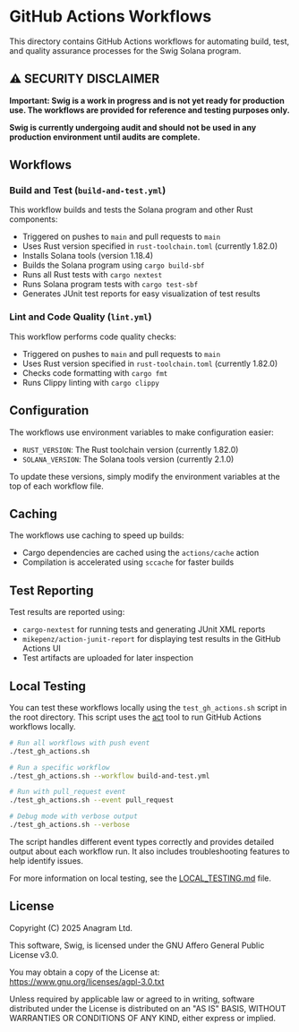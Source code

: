 # GitHub Actions Workflows

This directory contains GitHub Actions workflows for automating build, test, and quality assurance processes for the Swig Solana program.

## ⚠️ SECURITY DISCLAIMER
**Important: Swig is a work in progress and is not yet ready for production use. The workflows are provided for reference and testing purposes only.**

**Swig is currently undergoing audit and should not be used in any production environment until audits are complete.**

## Workflows

### Build and Test (`build-and-test.yml`)

This workflow builds and tests the Solana program and other Rust components:

- Triggered on pushes to `main` and pull requests to `main`
- Uses Rust version specified in `rust-toolchain.toml` (currently 1.82.0)
- Installs Solana tools (version 1.18.4)
- Builds the Solana program using `cargo build-sbf`
- Runs all Rust tests with `cargo nextest`
- Runs Solana program tests with `cargo test-sbf`
- Generates JUnit test reports for easy visualization of test results

### Lint and Code Quality (`lint.yml`)

This workflow performs code quality checks:

- Triggered on pushes to `main` and pull requests to `main`
- Uses Rust version specified in `rust-toolchain.toml` (currently 1.82.0)
- Checks code formatting with `cargo fmt`
- Runs Clippy linting with `cargo clippy`

## Configuration

The workflows use environment variables to make configuration easier:

- `RUST_VERSION`: The Rust toolchain version (currently 1.82.0)
- `SOLANA_VERSION`: The Solana tools version (currently 2.1.0)

To update these versions, simply modify the environment variables at the top of each workflow file.

## Caching

The workflows use caching to speed up builds:

- Cargo dependencies are cached using the `actions/cache` action
- Compilation is accelerated using `sccache` for faster builds

## Test Reporting

Test results are reported using:

- `cargo-nextest` for running tests and generating JUnit XML reports
- `mikepenz/action-junit-report` for displaying test results in the GitHub Actions UI
- Test artifacts are uploaded for later inspection

## Local Testing

You can test these workflows locally using the `test_gh_actions.sh` script in the root directory. This script uses the [act](https://github.com/nektos/act) tool to run GitHub Actions workflows locally.

```bash
# Run all workflows with push event
./test_gh_actions.sh

# Run a specific workflow
./test_gh_actions.sh --workflow build-and-test.yml

# Run with pull_request event
./test_gh_actions.sh --event pull_request

# Debug mode with verbose output
./test_gh_actions.sh --verbose
```

The script handles different event types correctly and provides detailed output about each workflow run. It also includes troubleshooting features to help identify issues.

For more information on local testing, see the [LOCAL_TESTING.md](../LOCAL_TESTING.md) file. 

## License

Copyright (C) 2025 Anagram Ltd.

This software, Swig, is licensed under the GNU Affero General Public License v3.0.

You may obtain a copy of the License at:
https://www.gnu.org/licenses/agpl-3.0.txt

Unless required by applicable law or agreed to in writing, software
distributed under the License is distributed on an "AS IS" BASIS,
WITHOUT WARRANTIES OR CONDITIONS OF ANY KIND, either express or implied.
